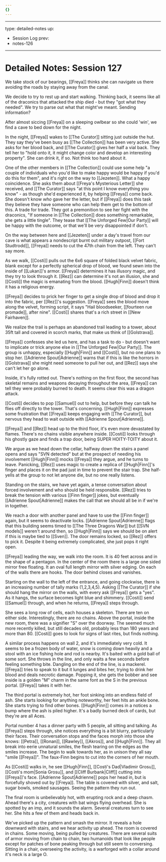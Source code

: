 ```yaml
---
{}
---
```


---
type: detailed-notes
up:
  - Session Log
prev:
  - notes-126
---

# Detailed Notes: Session 127

We take stock of our bearings, [[Freya]] thinks she can navigate us there avoiding the roads by staying away from the canal.

We decide to try to rest up and start walking. Thinking back, it seems like all of the draconics that attacked the ship died - but they "got what they needed". We try to parse out what that might've meant. Sending information? 

After almost siccing [[Freya]] on a sleeping owlbear so she could 'win', we find a cave to bed down for the night. 

In the night, [[Freya]] wakes to [[The Curator]] sitting just outside the hut. They say they've been busy as [[The Collection]] has been very active. She asks for her blood back, and [[The Curator]] gives her half a vial back. They tell her to "hold onto it, it might change color and develop an interesting property". She can drink it, if so. Not think too hard about it. 

One of the other members in [[The Collection]] could use some help "a couple of individuals who you'd like to make happy would be happy if you'd do this for them", and it's right on the way to [[Jezeten]]. What a happy coincidence. She asks them about [[Freya's Mysterious Letter]] she received, and [[The Curator]] says "at this point I know everything you know" - as though she'd experienced it, by helping [[Freya]] come back. She doesn't know *who* gave her the letter, but if [[Freya]] does this task they believe they have someone who can help them get to the bottom of this. A trade for trade. They got a premonition to see her fight with the draconics, "If someone in [[The Collection]] does something remarkable, she gets a little tingle". They tease that [[The Unforged Few|Our Party]] will be happy with the outcome, or that we'll be very disappointed if don't.

On the way between here and [[Jezeten]] under a day's travel from our cave is what appears a nondescript burnt out military outpost, [[Fort Studtrodd]], [[Freya]] needs to cut the 47th chain from the left. They can't say more. 

As we walk, [[Costi]] pulls out the 6x6 square of folded black velvet fabric, blank except for a perfectly spherical drop of blood, we found sewn into the inside of [[Lukan]]'s armor. [[Freya]] determines it has illusory magic, and they try to look through it. [[Rez]] can determine it's not an illusion, she and [[Costi]] the magic is emanating from the blood. [[Hugh|Finn]] doesn't think it has a religious energy. 

[[Freya]] decides to prick her finger to get a single drop of blood and drop it into the fabric, per [[Rez]]'s suggestion. [[Freya]] sees the blood move along the velvet, forming script, it says "Hail bloodseeker, [[fourteen rue promade]], after nine". [[Costi]] shares that's a rich street in [[New Fairhaven]]. 

We realize the trail is perhaps an abandoned trail leading to a tower, about 35ft tall and covered in scorch marks, that make us think of [[Golstrava]]. 

[[Freya]] confesses she led us here, and has a task to do - but doesn't want to implicate or trick anyone else in [[The Unforged Few|Our Party]]. The group is unhappy, especially [[Hugh|Finn]] and [[Costi]], but no one plans to stop her. [[Adrienne Spout|Adrienne]] warns that if this is like the horrors in [[Golstrava]] she might need someone to pull her out, and [[Rez]] says she can't let her go alone. 

Inside, it's fully rotted out. There's nothing on the first floor, the second has skeletal remains and weapons decaying throughout the area, [[Freya]] can tell they were probably burned to death. It seems clear this was a dragon attack. 

[[Costi]] decides to pop [[Samuel]] out to help, but before they can talk he flies off directly to the tower. That's concerning. [[Hugh|Finn]] expresses some frustration that [[Freya]] keeps engaging with [[The Curator]], but nervous they head to wait outside with [[Adrienne Spout|Adrienne]]. 

[[Freya]] and [[Rez]] head up to the third floor, it's even more devastated by flames. There's no chains visible anywhere inside. [[Costi]] looks through his ghostly gaze and finds a trap door, being SUPER HOITY-TOITY about it. 

We argue as we head down the cellar, halfway down the stairs a panel opens and says "SVN detected" but at the prospect of needing his involvement [[Hugh|Finn]] mocks [[Freya]] they argue, and he turns to leave. Panicking, [[Rez]] uses magic to create a replica of [[Hugh|Finn]]'s finger and places it on the pad just in time to prevent the stair trap. She half-yells at the group to not let anyone die, but no one really listens.

Standing on the stairs, we have yet again, a tense conversation about forced involvement and who should be held responsible. [[Rez]] tries to break the tension with various [[Finn finger]] jokes, but eventually [[Adrienne Spout|Adrienne]] makes the call that we should all be in if we're in together. 

We reach a door with another panel and have to use the [[Finn finger]] again, but it seems to deactivate locks. [[Adrienne Spout|Adrienne]] flags that this building seems timed to [[The Three Dragons War]] but [[SVN models]] weren't around then, so [[Hugh|Finn]] says we should be on alert if this is maybe tied to [[Sven]]. The door remains locked, so [[Rez]] offers to pick it. Despite it being extremely complicated, she just pops it right open. 

[[Freya]] leading the way, we walk into the room. It is 40 feet across and in the shape of a pentagon. In the center of the room there is a large one sided mirror free floating. It an oval full length mirror with silver edging. On each of the walls there are hooks. The door behind closes and vanishes. 

Starting on the wall to the left of the entrance, and going clockwise, there is an increasing number of tally marks (1,2,3,4,5). Asking [[The Curator]] if she should hang the mirror on the walls, with every ask [[Freya]] gets a "yes". As it hangs, the surface becomes light blue and shimmery. [[Costi]] send [[Samuel]] through, and when he returns, [[Freya]] steps through. 

She sees a long row of cells, each houses a skeleton. There are ten on either side. Interestingly, there are no chains. Above the portal, inside the new room, there was a signifier "S" over the doorway. The seemed much more recently killed, but still decades old, probably less than 180 years and more than 80. [[Costi]] goes to look for signs of last rites, but finds nothing.

A similar process happens on wall 2, and it's immediately very cold. It seems to be a frozen body of water, snow is coming down heavily and a stool with an ice fishing hole and rod is nearby. It's baited with a gold ball of some sort. She throws in the line, and only waits a few seconds before feeling something bite. Dangling on the end of the line, is a mackerel. [[Freya]] tries to speak to it but it lunges and bites her, trying to drink her blood and deals necrotic damage. Popping it, she gets the bobber and see inside is a golden "M" charm in the same font as the S in the previous portal. [[Freya]] takes it with her.

The third portal is extremely hot, her foot sinking into an endless field of ash. She starts looking for anything noteworthy, her feet hits an ankle bone. She starts trying to find other bones. [[Hugh|Finn]] comes in a notices a bump where the ash is piled higher. It's a badly burned deck of cards, but they're are all Aces. 

Portal number 4 has a dinner party with 5 people, all sitting and talking. As [[Freya]] steps through, she notices everything is a bit blurry, particularly their faces. Their conversation stops and the faces morph into those she knows: [[Petra]], [[Ronan]], [[Rawley]], [[Akros]], and [[Hugh|Finn]]. They all break into eerie unnatural smiles, the flesh tearing on the edges as the smiles increase. The begin to walk towards her, as in unison they all say "smile [[Freya]]". The faux-Finn begins to cut into the corners of her mouth. 

As [[Costi]] walks in, he see [[Hugh|Finn]], [[Costi's Dad|Vladimir Grosu]], [[Costi's mom|Sonia Grosu]], and [[Cliff Burbank|Cliff]] cutting into [[Freya]]'s face. [[Adrienne Spout|Adrienne]] pops her head in, but is forcefully shoved out by [[Freya]]. The table is covered with silver, and salt, sugar bowls, smoked sausages. Seeing the pattern they run out.

The final room is unbelievably hot, with erupting rock and a deep chasm. Ahead there's a city, creatures with bat wings flying overhead. She is spotted by an imp, and it sounds the alarm. Several creatures turn to see her. She hits a few of them and heads back in.

We've picked up the pattern and smash the mirror. It reveals a hole downward with stairs, and we hear activity up ahead. The room is covered in chains. Some moving, being pulled by creatures. There are several suits of armor moving from chain to chain, two humanoids that look like people except for patches of bone peaking through but still seem to conversing. Sitting in a chair, overseeing the activity, is a warforged with a collar around it's neck is a large O. 








